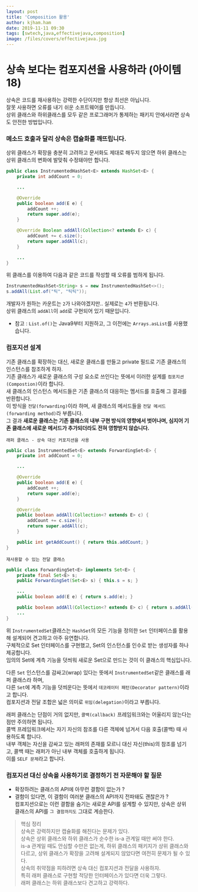 ```yaml
---
layout: post
title: 'Composition 활용'
author: kjham.ham
date: 2019-11-11 09:30
tags: [swtech,java,effectivejava,composition]
image: /files/covers/effectivejava.jpg
---
```


# 상속 보다는 컴포지션을 사용하라 (아이템 18)  

상속은 코드를 재사용하는 강력한 수단이지만 항상 최선은 아닙니다.  
잘못 사용하면 오류를 내기 쉬운 소프트웨어를 만듭니다.  
상위 클래스와 하위클래스를 모두 같은 프로그래머가 통제하는 패키지 안에서라면 상속도 안전한 방법입니다.  

### 메소드 호출과 달리 상속은 캡슐화를 깨뜨립니다.
상위 클래스가 확장을 충분히 고려하고 문서화도 제대로 해두지 않으면 하위 클래스는 상위 클래스의 변화에 발맞춰 수정돼야만 합니다.  
~~~java
public class InstrumentedHashSet<E> extends HashSet<E> {
    private int addCount = 0;

    ...

    @Override
    public boolean add(E e) {
        addCount ++;
        return super.add(e);
    }

    @Override Boolean addAll(Collection<? extends E> c) {
        addCount += c.size();
        return super.addAll(c);
    }

    ...
}
~~~
위 클래스를 이용하여 다음과 같은 코드를 작성할 때 오류를 범하게 됩니다.  
~~~java
InstrumentedHashSet<String> s = new InstrumentedHashSet<>();
s.addAll(List.of("틱", "틱틱"));
~~~
개발자가 원하는 카운트는 `2`가 나와야겠지만.. 실제로는 `4`가 반환됩니다.  
상위 클래스의 `addAll`이 `add`로 구현되어 있기 때문입니다.  
* 참고 : `List.of()`는 Java9부터 지원하고, 그 이전에는 `Arrays.asList`를 사용했습니다.  

### 컴포지션 설계  
기존 클래스를 확장하는 대신, 새로운 클래스를 만들고 private 필드로 기존 클래스의 인스턴스를 참조하게 하자.  
기존 클래스가 새로운 클래스의 구성 요소로 쓰인다는 뜻에서 이러한 설계를 `컴포지션(Compostion)`이라 합니다.  
새 클래스의 인스턴스 메서드들은 기존 클래스의 대응하는 멤서드를 호출해 그 결과를 반환합니다.  
이 방식을 `전달(forwarding)`이라 하며, 새 클래스의 메서드들을 `전달 메서드(forwarding method)`라 부릅니다.  
그 결과 **새로운 클래스는 기존 클래스의 내부 구현 방식의 영향에서 벗어나며, 심지어 기존 클래스에 새로운 메서드가 추가되더라도 전혀 영향받지 않습니다.**  

`래퍼 클래스 - 상속 대신 커포지션을 사용`  
~~~java
public clas InstrumentedSet<E> extends ForwardingSet<E> {
    private int addCount = 0;

    ...

    @Override
    public boolean add(E e) {
        addCount ++;
        return super.add(e);
    }

    @Override
    public boolean addAll(Collection<? extends E> c) {
        addCount += c.size();
        return super.addAll(c);
    }

    public int getAddCount() { return this.addCount; }
}
~~~
`재사용할 수 있는 전달 클래스`  
~~~java
public class ForwardingSet<E> implements Set<E> {
    private final Set<E> s;
    public ForwardingSet(Set<E> s) { this.s = s; }

    ...
    public boolean add(E e) { return s.add(e); }

    public boolean addAll(Collection<? extends E> c) { return s.addAll(c); }
    ...
}
~~~
위 `InstrumentedSet`클래스는 `HashSet`의 모든 기능을 정의한 `Set` 인터페이스를 활용해 설계되어 견고하고 아주 유연합니다.  
구체적으로 Set 인터페이스를 구현했고, Set의 인스턴스를 인수로 받는 생성자를 하나 제공합니다.  
임의의 Set에 계측 기능을 덧씌워 새로운 Set으로 만드는 것이 이 클래스의 핵심입니다.  

다른 `Set` 인스턴스를 감싸고(wrap) 있다는 뜻에서 `InstrumentedSet`같은 클래스를 래퍼 클래스라 하며,  
다른 `Set`에 계측 기능을 덧씌운다는 뜻에서 `데코레이터 패턴(Decorator pattern)`이라고 합니다.  
컴포지션과 전달 조합은 넓은 의미로 `위임(delegation)`이라고 부릅니다.  

래퍼 클래스는 단점이 거의 없지만, `콜백(callback)` 프레임워크와는 어울리지 않는다는 점만 주의하면 됩니다.  
콜백 프레임워크에서는 자기 자신의 참조를 다른 객체에 넘겨서 다음 호출(콜백) 때 사용하도록 합니다.  
내부 객체는 자신을 감싸고 있는 래퍼의 존재를 모르니 대신 자신(this)의 참조를 넘기고, 콜백 때는 래퍼가 아닌 내부 객체를 호출하게 됩니다.  
이를 `SELF 문제`라고 합니다.

### 컴포지션 대신 상속을 사용하기로 결정하기 전 자문해야 할 질문  
- 확장하려는 클래스의 API에 아무런 결함이 없는가 ?  
- 결함이 있다면, 이 결함이 여러분 클래스의 API까지 전파돼도 괜찮은가 ?  
컴포지션으로는 이런 결함을 숨기는 새로운 API를 설계할 수 있지만, 상속은 상위 클래스의 API를 `그 결함까지도` 그대로 계승한다.

> 핵심 정리  
상속은 강력하지만 캡슐화를 해친다는 문제가 있다.  
상속은 상위 클래스와 하위 클래스가 순수한 is-a 관계일 때만 써야 한다.  
is-a 관계일 때도 안심할 수만은 없는게, 하위 클래스의 패키지가 상위 클래스와 다르고, 상위 클래스가 확장을 고려해 설계되지 않았다면 여전히 문제가 될 수 있다.  
상속의 취약점을 피하려면 상속 대신 컴포지션과 전달을 사용하자.  
특히 래퍼 클래스로 구현할 적당한 인터페이스가 있다면 더욱 그렇다.  
래퍼 클래스는 하위 클래스보다 견고하고 강력하다.  